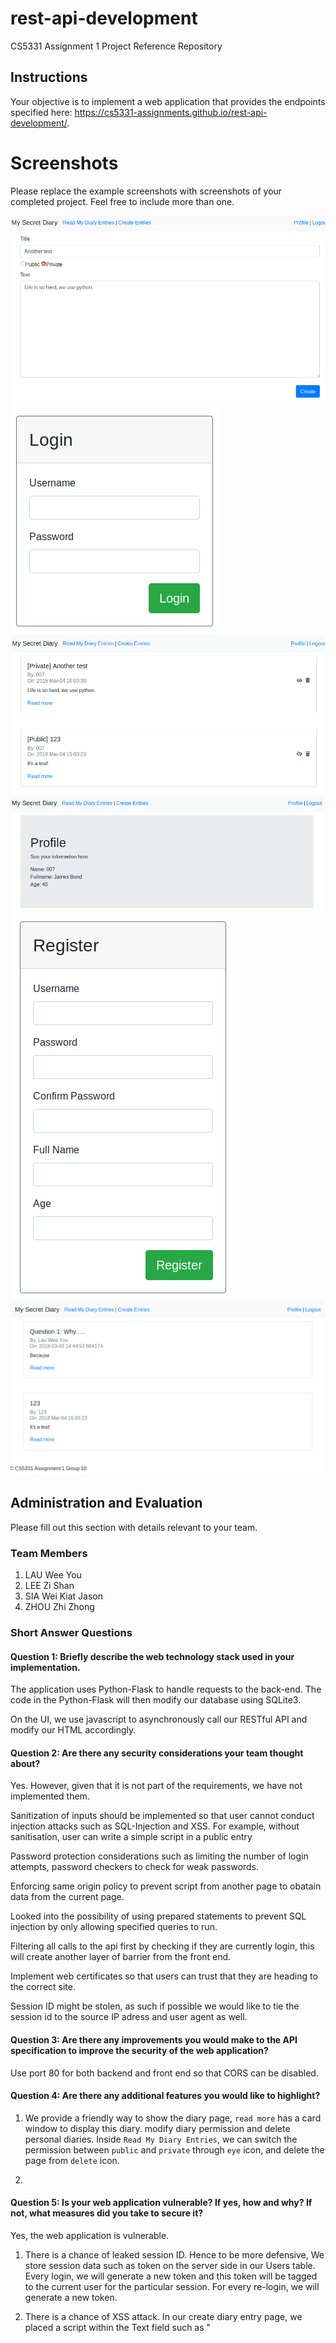 # rest-api-development

CS5331 Assignment 1 Project Reference Repository

## Instructions

Your objective is to implement a web application that provides the endpoints
specified here: https://cs5331-assignments.github.io/rest-api-development/.
# Screenshots

Please replace the example screenshots with screenshots of your completed
project. Feel free to include more than one.

![Create Diary](./img/Create_diary.png)
![Login Page](./img/login.png)
![Personal Diary Entries](./img/Personal_diary.png)
![Profile Page](./img/Profile.png)
![Signup Page](./img/signup.png)
![Public Diary Enntries](./img/Public_diary.png)

## Administration and Evaluation

Please fill out this section with details relevant to your team.

### Team Members

1. LAU Wee You
2. LEE Zi Shan
3. SIA Wei Kiat Jason
4. ZHOU Zhi Zhong

### Short Answer Questions

#### Question 1: Briefly describe the web technology stack used in your implementation.

The application uses Python-Flask to handle requests to the back-end. The code in the Python-Flask will then modify our database using SQLite3. 

On the UI, we use javascript to asynchronously call our RESTful API and modify our HTML accordingly.


#### Question 2: Are there any security considerations your team thought about?

Yes. However, given that it is not part of the requirements, we have not implemented them. 

Sanitization of inputs should be implemented so that user cannot conduct injection attacks such as SQL-Injection and XSS. For example, without sanitisation, user can write a simple script in a public entry

Password protection considerations such as limiting the number of login attempts, password checkers to check for weak passwords. 

Enforcing same origin policy to prevent script from another page to obatain data from the current page.

Looked into the possibility of using prepared statements to prevent SQL injection by only allowing specified queries to run. 

Filtering all calls to the api first by checking if they are currently login, this will create another layer of barrier from the front end.

Implement web certificates so that users can trust that they are heading to the correct site.

Session ID might be stolen, as such if possible we would like to tie the session id to the source IP adress and user agent as well. 
 
#### Question 3: Are there any improvements you would make to the API specification to improve the security of the web application?

Use port 80 for both backend and front end so that CORS can be disabled.

#### Question 4: Are there any additional features you would like to highlight?

1) We provide a friendly way to show the diary page, `read more` has a card window to display this diary. modify diary permission and delete personal diaries. Inside `Read My Diary Entries`, we can switch the permission between `public` and `private` through `eye` icon, and delete the page from `delete` icon.

2) 

#### Question 5: Is your web application vulnerable? If yes, how and why? If not, what measures did you take to secure it?


Yes, the web application is vulnerable. 
1) There is a chance of leaked session ID. Hence to be more defensive, We store session data such as token on the server side in our Users table. Every login, we will generate a new token and this token will be tagged to the current user for the particular session. For every re-login, we will generate a new token.
 
2) There is a chance of XSS attack. In our create diary entry page, we placed a script within the Text field such as "<Script>Alert('hello')</ Script>" and we created the diary post, the script was also run.  One possible measure is to do a sanity check on what are the inputs being passed from the user to ensure that there are no scripts. Enabling content security policy might help by using a HTTP header to provide a whitelist of sources of trusted content and allow rendering of resources from these sources. In addition there is a possibility of token being stolen due to XSS attacks.

3) There is a possibility of CSRF attack where the attacker send a forged request on behalf of the victim. In the case of the diary application, a possibile scenario would be the attacker send a request to see the victim's private diary requests or do a public post on behalf of the victim. To increase defense against this, we can do a HTTP referrer validation. By checking the header, we will be able to see if the request is from the same site or cross site, giving the server a better understanding of which site is making the request. 

4) The current application is also susceptible to eavesdropping, as such we can implement HTTPS to prevent man in the middle attack.

5) Prone to DOS attack, we can implement some services at to hold any request from the particlar IP if there is an unusual amount of request from them.

6) Brute force attack, we should deny the user from logging in if they have key in more than 3 times of wrong password combination.



#### Feedback: Is there any other feedback you would like to give?
Team work is important, we can cooperate together based on everyone's strength.

### Declaration

#### Please declare your individual contributions to the assignment:

1. LAU Wee You
    - Implemented z
2. LEE Zi Shan
    - Implemented z
3. SIA Wei Kiat Jason
    - Implemented z
4. ZHOU Zhi Zhong
    - Implemented z

